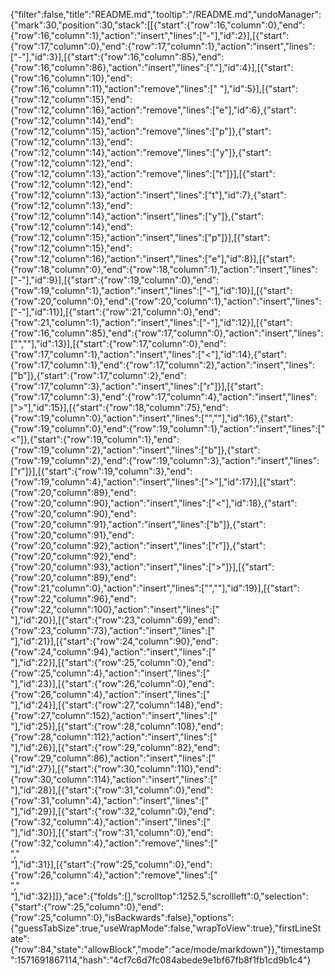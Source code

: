 {"filter":false,"title":"README.md","tooltip":"/README.md","undoManager":{"mark":30,"position":30,"stack":[[{"start":{"row":16,"column":0},"end":{"row":16,"column":1},"action":"insert","lines":["-"],"id":2}],[{"start":{"row":17,"column":0},"end":{"row":17,"column":1},"action":"insert","lines":["-"],"id":3}],[{"start":{"row":16,"column":85},"end":{"row":16,"column":86},"action":"insert","lines":["."],"id":4}],[{"start":{"row":16,"column":10},"end":{"row":16,"column":11},"action":"remove","lines":[" "],"id":5}],[{"start":{"row":12,"column":15},"end":{"row":12,"column":16},"action":"remove","lines":["e"],"id":6},{"start":{"row":12,"column":14},"end":{"row":12,"column":15},"action":"remove","lines":["p"]},{"start":{"row":12,"column":13},"end":{"row":12,"column":14},"action":"remove","lines":["y"]},{"start":{"row":12,"column":12},"end":{"row":12,"column":13},"action":"remove","lines":["t"]}],[{"start":{"row":12,"column":12},"end":{"row":12,"column":13},"action":"insert","lines":["t"],"id":7},{"start":{"row":12,"column":13},"end":{"row":12,"column":14},"action":"insert","lines":["y"]},{"start":{"row":12,"column":14},"end":{"row":12,"column":15},"action":"insert","lines":["p"]}],[{"start":{"row":12,"column":15},"end":{"row":12,"column":16},"action":"insert","lines":["e"],"id":8}],[{"start":{"row":18,"column":0},"end":{"row":18,"column":1},"action":"insert","lines":["-"],"id":9}],[{"start":{"row":19,"column":0},"end":{"row":19,"column":1},"action":"insert","lines":["-"],"id":10}],[{"start":{"row":20,"column":0},"end":{"row":20,"column":1},"action":"insert","lines":["-"],"id":11}],[{"start":{"row":21,"column":0},"end":{"row":21,"column":1},"action":"insert","lines":["-"],"id":12}],[{"start":{"row":16,"column":85},"end":{"row":17,"column":0},"action":"insert","lines":["",""],"id":13}],[{"start":{"row":17,"column":0},"end":{"row":17,"column":1},"action":"insert","lines":["<"],"id":14},{"start":{"row":17,"column":1},"end":{"row":17,"column":2},"action":"insert","lines":["b"]},{"start":{"row":17,"column":2},"end":{"row":17,"column":3},"action":"insert","lines":["r"]}],[{"start":{"row":17,"column":3},"end":{"row":17,"column":4},"action":"insert","lines":[">"],"id":15}],[{"start":{"row":18,"column":75},"end":{"row":19,"column":0},"action":"insert","lines":["",""],"id":16},{"start":{"row":19,"column":0},"end":{"row":19,"column":1},"action":"insert","lines":["<"]},{"start":{"row":19,"column":1},"end":{"row":19,"column":2},"action":"insert","lines":["b"]},{"start":{"row":19,"column":2},"end":{"row":19,"column":3},"action":"insert","lines":["r"]}],[{"start":{"row":19,"column":3},"end":{"row":19,"column":4},"action":"insert","lines":[">"],"id":17}],[{"start":{"row":20,"column":89},"end":{"row":20,"column":90},"action":"insert","lines":["<"],"id":18},{"start":{"row":20,"column":90},"end":{"row":20,"column":91},"action":"insert","lines":["b"]},{"start":{"row":20,"column":91},"end":{"row":20,"column":92},"action":"insert","lines":["r"]},{"start":{"row":20,"column":92},"end":{"row":20,"column":93},"action":"insert","lines":[">"]}],[{"start":{"row":20,"column":89},"end":{"row":21,"column":0},"action":"insert","lines":["",""],"id":19}],[{"start":{"row":22,"column":96},"end":{"row":22,"column":100},"action":"insert","lines":["<br>"],"id":20}],[{"start":{"row":23,"column":69},"end":{"row":23,"column":73},"action":"insert","lines":["<br>"],"id":21}],[{"start":{"row":24,"column":90},"end":{"row":24,"column":94},"action":"insert","lines":["<br>"],"id":22}],[{"start":{"row":25,"column":0},"end":{"row":25,"column":4},"action":"insert","lines":["<br>"],"id":23}],[{"start":{"row":26,"column":0},"end":{"row":26,"column":4},"action":"insert","lines":["<br>"],"id":24}],[{"start":{"row":27,"column":148},"end":{"row":27,"column":152},"action":"insert","lines":["<br>"],"id":25}],[{"start":{"row":28,"column":108},"end":{"row":28,"column":112},"action":"insert","lines":["<br>"],"id":26}],[{"start":{"row":29,"column":82},"end":{"row":29,"column":86},"action":"insert","lines":["<br>"],"id":27}],[{"start":{"row":30,"column":110},"end":{"row":30,"column":114},"action":"insert","lines":["<br>"],"id":28}],[{"start":{"row":31,"column":0},"end":{"row":31,"column":4},"action":"insert","lines":["<br>"],"id":29}],[{"start":{"row":32,"column":0},"end":{"row":32,"column":4},"action":"insert","lines":["<br>"],"id":30}],[{"start":{"row":31,"column":0},"end":{"row":32,"column":4},"action":"remove","lines":["<br>","<br>"],"id":31}],[{"start":{"row":25,"column":0},"end":{"row":26,"column":4},"action":"remove","lines":["<br>","<br>"],"id":32}]]},"ace":{"folds":[],"scrolltop":1252.5,"scrollleft":0,"selection":{"start":{"row":25,"column":0},"end":{"row":25,"column":0},"isBackwards":false},"options":{"guessTabSize":true,"useWrapMode":false,"wrapToView":true},"firstLineState":{"row":84,"state":"allowBlock","mode":"ace/mode/markdown"}},"timestamp":1571691867114,"hash":"4cf7c6d7fc084abede9e1bf67fb8f1fb1cd9b1c4"}